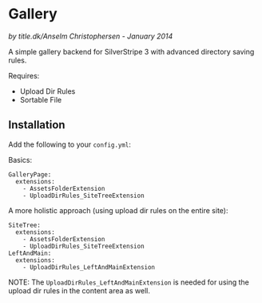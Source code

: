 # Gallery

_by title.dk/Anselm Christophersen - January 2014_


A simple gallery backend for SilverStripe 3 with advanced directory saving rules.


Requires:

* Upload Dir Rules
* Sortable File



## Installation


Add the following to your `config.yml`:




Basics:


	GalleryPage:
	  extensions:
	    - AssetsFolderExtension
	    - UploadDirRules_SiteTreeExtension


A more holistic approach (using upload dir rules on the entire site):


	SiteTree:
	  extensions:
	    - AssetsFolderExtension
	    - UploadDirRules_SiteTreeExtension
	LeftAndMain:
	  extensions:
	    - UploadDirRules_LeftAndMainExtension

NOTE: The `UploadDirRules_LeftAndMainExtension` is needed for using
the upload dir rules in the content area as well.

